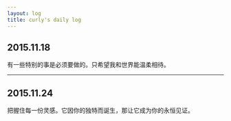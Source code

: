 ```yaml
---
layout: log
title: curly's daily log
---
```


2015.11.18
---
有一些特别的事是必须要做的。只希望我和世界能温柔相待。

<hr>

2015.11.24
---
把握住每一份灵感。它因你的独特而诞生，那让它成为你的永恒见证。
